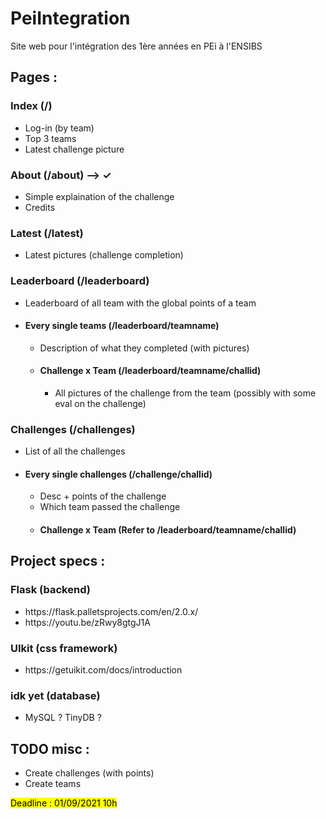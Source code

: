 # PeiIntegration
Site web pour l'intégration des 1ère années en PEi à l'ENSIBS

<h2>Pages :</h2> 
<h3> Index (/)</h3>
<ul>
  <li>Log-in (by team)</li>
  <li>Top 3 teams</li>
  <li>Latest challenge picture</li>
</ul>
<h3>About (/about) --> ✓</h3>
<ul>
  <li>Simple explaination of the challenge</li>
  <li>Credits</li>
</ul>
<h3>Latest (/latest)</h3>
<ul>
  <li>Latest pictures (challenge completion)</li>
</ul>
<h3>Leaderboard (/leaderboard)</h3>
<ul>
  <li>Leaderboard of all team with the global points of a team</li>
  <li>
    <h4> Every single teams (/leaderboard/teamname)</h4>
    <ul>
      <li>Description of what they completed (with pictures)</li>
      <li>
        <h4>Challenge x Team (/leaderboard/teamname/challid)</h4>
        <ul>
        <li>All pictures of the challenge from the team (possibly with some eval on the challenge)</li>
        </ul>
      </li>
    </ul>
  </li>
</ul>
<h3>Challenges (/challenges)</h3>
<ul>
  <li>List of all the challenges</li>
  <li>
    <h4>Every single challenges (/challenge/challid)</h4>
    <ul>
      <li>Desc + points of the challenge</li>
      <li>Which team passed the challenge</li>
      <li><h4>Challenge x Team (Refer to /leaderboard/teamname/challid)</h4></li>
    </ul>
  </li>
</ul>

<h2>Project specs :</h2>
<h3>Flask (backend)</h3>
<ul>
  <li>https://flask.palletsprojects.com/en/2.0.x/</li>
  <li>https://youtu.be/zRwy8gtgJ1A</li>
</ul>
<h3>UIkit (css framework)</h3>
<ul>
  <li>https://getuikit.com/docs/introduction</li>
</ul>
<h3>idk yet (database)</h3>
<ul>
  <li>MySQL ? TinyDB ?</li>
</ul>

<h2>TODO misc :</h2>
<ul>
  <li>Create challenges (with points)</li>
  <li>Create teams</li>
</ul>

<mark>Deadline : 01/09/2021 10h</mark>
